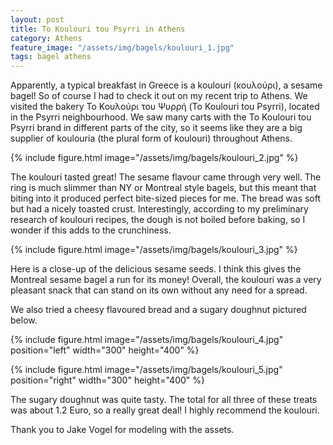 ```yaml
---
layout: post
title: To Koulouri tou Psyrri in Athens
category: Athens
feature_image: "/assets/img/bagels/koulouri_1.jpg"
tags: bagel athens
---
```


Apparently, a typical breakfast in Greece is a koulouri (κουλούρι), a sesame bagel! So of course I had to check it out on my recent trip to Athens. We visited the bakery Το Κουλούρι του Ψυρρή (To Koulouri tou Psyrri), located in the Psyrri neighbourhood. We saw many carts with the To Koulouri tou Psyrri brand in different parts of the city, so it seems like they are a big supplier of koulouria (the plural form of koulouri) throughout Athens.

{% include figure.html image="/assets/img/bagels/koulouri_2.jpg" %}

The koulouri tasted great! The sesame flavour came through very well. The ring is much slimmer than NY or Montreal style bagels, but this meant that biting into it produced perfect bite-sized pieces for me. The bread was soft but had a nicely toasted crust. Interestingly, according to my preliminary research of koulouri recipes, the dough is not boiled before baking, so I wonder if this adds to the crunchiness. 

{% include figure.html image="/assets/img/bagels/koulouri_3.jpg" %}

Here is a close-up of the delicious sesame seeds. I think this gives the Montreal sesame bagel a run for its money! Overall, the koulouri was a very pleasant snack that can stand on its own without any need for a spread. 

We also tried a cheesy flavoured bread and a sugary doughnut pictured below. 

{% include figure.html image="/assets/img/bagels/koulouri_4.jpg" position="left" width="300" height="400" %}

{% include figure.html image="/assets/img/bagels/koulouri_5.jpg" position="right" width="300" height="400" %}

The sugary doughnut was quite tasty. The total for all three of these treats was about 1.2 Euro, so a really great deal! I highly recommend the koulouri.

Thank you to Jake Vogel for modeling with the assets.
